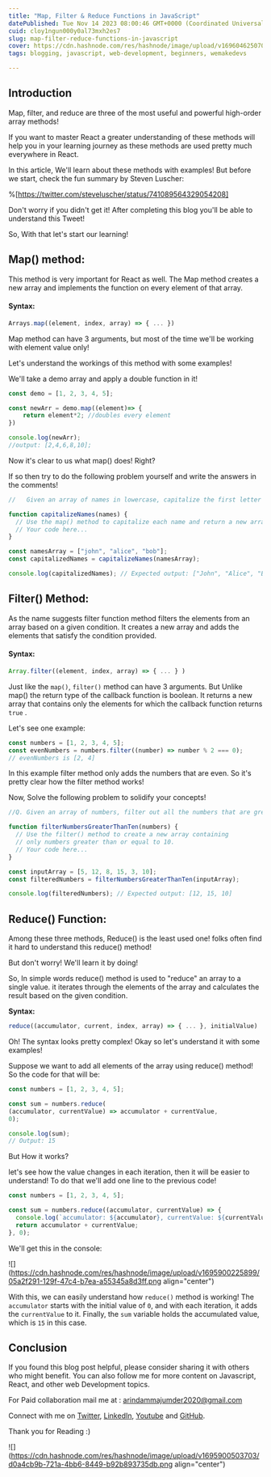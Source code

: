 ```yaml
---
title: "Map, Filter & Reduce Functions in JavaScript"
datePublished: Tue Nov 14 2023 08:00:46 GMT+0000 (Coordinated Universal Time)
cuid: cloy1ngun000y0al73mxh2es7
slug: map-filter-reduce-functions-in-javascript
cover: https://cdn.hashnode.com/res/hashnode/image/upload/v1696046250707/b0c8a9b5-3efc-461d-af99-97846bfaa930.png
tags: blogging, javascript, web-development, beginners, wemakedevs

---
```


## Introduction

Map, filter, and reduce are three of the most useful and powerful high-order array methods!

If you want to master React a greater understanding of these methods will help you in your learning journey as these methods are used pretty much everywhere in React.

In this article, We'll learn about these methods with examples! But before we start, check the fun summary by Steven Luscher:

%[https://twitter.com/steveluscher/status/741089564329054208] 

Don't worry if you didn't get it! After completing this blog you'll be able to understand this Tweet!

So, With that let's start our learning!

## Map() method:

This method is very important for React as well. The Map method creates a new array and implements the function on every element of that array.

#### Syntax:

```javascript
Arrays.map((element, index, array) => { ... })
```

Map method can have 3 arguments, but most of the time we'll be working with element value only!

Let's understand the workings of this method with some examples!

We'll take a demo array and apply a double function in it!

```javascript
const demo = [1, 2, 3, 4, 5];

const newArr = demo.map((element)=> {
    return element*2; //doubles every element
})

console.log(newArr);
//output: [2,4,6,8,10];
```

Now it's clear to us what map() does! Right?

If so then try to do the following problem yourself and write the answers in the comments!

```javascript
//   Given an array of names in lowercase, capitalize the first letter of each name and return a new array with the capitalized names.

function capitalizeNames(names) {
  // Use the map() method to capitalize each name and return a new array.
  // Your code here...
}

const namesArray = ["john", "alice", "bob"];
const capitalizedNames = capitalizeNames(namesArray);

console.log(capitalizedNames); // Expected output: ["John", "Alice", "Bob"]
```

## Filter() Method:

As the name suggests filter function method filters the elements from an array based on a given condition. It creates a new array and adds the elements that satisfy the condition provided.

#### Syntax:

```javascript
Array.filter((element, index, array) => { ... } )
```

Just like the `map()`, `filter()` method can have 3 arguments. But Unlike map() the return type of the callback function is boolean. It returns a new array that contains only the elements for which the callback function returns `true` .

Let's see one example:

```javascript
const numbers = [1, 2, 3, 4, 5];
const evenNumbers = numbers.filter((number) => number % 2 === 0);
// evenNumbers is [2, 4]
```

In this example filter method only adds the numbers that are even. So it's pretty clear how the filter method works!

Now, Solve the following problem to solidify your concepts!

```javascript
//Q. Given an array of numbers, filter out all the numbers that are greater than or equal to 10 and return a new array containing only the filtered numbers.

function filterNumbersGreaterThanTen(numbers) {
  // Use the filter() method to create a new array containing
  // only numbers greater than or equal to 10.
  // Your code here...
}

const inputArray = [5, 12, 8, 15, 3, 10];
const filteredNumbers = filterNumbersGreaterThanTen(inputArray);

console.log(filteredNumbers); // Expected output: [12, 15, 10]
```

## Reduce() Function:

Among these three methods, Reduce() is the least used one! folks often find it hard to understand this reduce() method!

But don't worry! We'll learn it by doing!

So, In simple words reduce() method is used to "reduce" an array to a single value. it iterates through the elements of the array and calculates the result based on the given condition.

**Syntax:**

```javascript
reduce((accumulator, current, index, array) => { ... }, initialValue)
```

Oh! The syntax looks pretty complex! Okay so let's understand it with some examples!

Suppose we want to add all elements of the array using reduce() method! So the code for that will be:

```javascript
const numbers = [1, 2, 3, 4, 5];

const sum = numbers.reduce(
(accumulator, currentValue) => accumulator + currentValue, 
0);

console.log(sum); 
// Output: 15
```

But How it works?

let's see how the value changes in each iteration, then it will be easier to understand! To do that we'll add one line to the previous code!

```javascript
const numbers = [1, 2, 3, 4, 5];

const sum = numbers.reduce((accumulator, currentValue) => {
  console.log(`accumulator: ${accumulator}, currentValue: ${currentValue}`);
  return accumulator + currentValue;
}, 0);
```

We'll get this in the console:

![](https://cdn.hashnode.com/res/hashnode/image/upload/v1695900225899/05a2f291-129f-47c4-b7ea-a55345a8d3ff.png align="center")

With this, we can easily understand how `reduce()` method is working! The `accumulator` starts with the initial value of `0`, and with each iteration, it adds the `currentValue` to it. Finally, the `sum` variable holds the accumulated value, which is `15` in this case.

## Conclusion

If you found this blog post helpful, please consider sharing it with others who might benefit. You can also follow me for more content on Javascript, React, and other web Development topics.

For Paid collaboration mail me at : [arindammajumder2020@gmail.com](mailto:arindammajumder2020@gmail.com)

Connect with me on [Twitter](https://twitter.com/intent/follow?screen_name=Arindam_1729), [LinkedIn](https://www.linkedin.com/in/arindam2004/), [Youtube](https://www.youtube.com/channel/@Arindam_1729) and [GitHub](https://github.com/Arindam200).

Thank you for Reading :)

![](https://cdn.hashnode.com/res/hashnode/image/upload/v1695900503703/d0a4cb9b-721a-4bb6-8449-b92b893735db.png align="center")